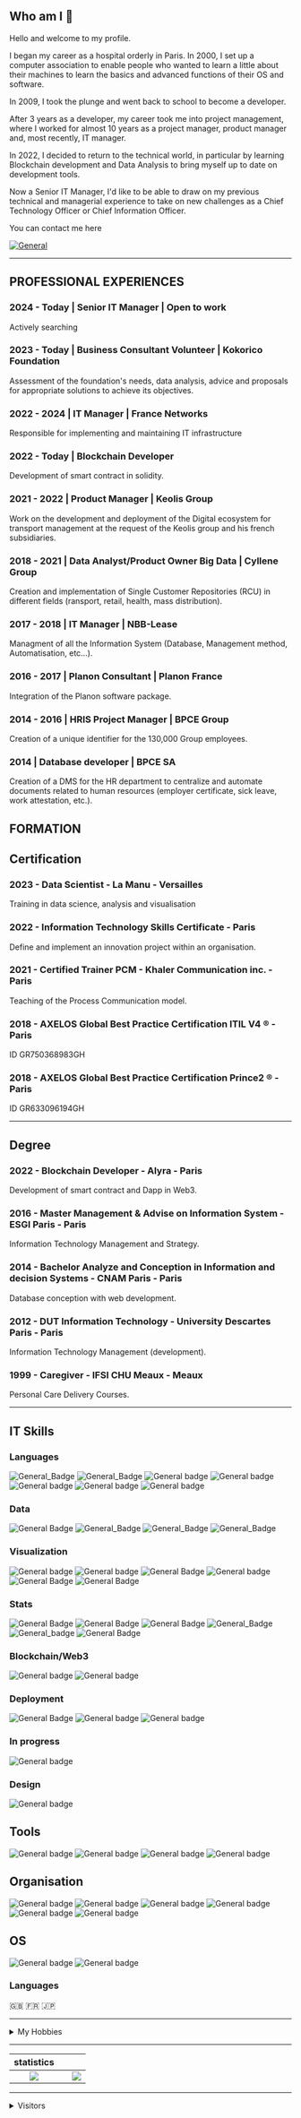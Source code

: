 ## Who am I 💾

Hello and welcome to my profile.

I began my career as a hospital orderly in Paris. In 2000, I set up a computer association to enable people who wanted to learn a little about their machines to learn the basics and advanced functions of their OS and software.

In 2009, I took the plunge and went back to school to become a developer.

After 3 years as a developer, my career took me into project management, where I worked for almost 10 years as a project manager, product manager and, most recently, IT manager.

In 2022, I decided to return to the technical world, in particular by learning Blockchain development and Data Analysis to bring myself up to date on development tools.

Now a Senior IT Manager, I'd like to be able to draw on my previous technical and managerial experience to take on new challenges as a Chief Technology Officer or Chief Information Officer.

You can contact me here

[![General](https://img.shields.io/badge/ProtonMail-8B89CC.svg?style=for-the-badge&logo=ProtonMail&logoColor=white)](mailto:ghornig@protonmail.ch)

---


## PROFESSIONAL EXPERIENCES

### 2024 - Today | Senior IT Manager | Open to work

Actively searching

### 2023 - Today | Business Consultant Volunteer | Kokorico Foundation

Assessment of the foundation's needs, data analysis, advice and proposals for appropriate solutions to achieve its objectives.

### 2022 - 2024 | IT Manager | France Networks

Responsible for implementing and maintaining IT infrastructure

### 2022 - Today | Blockchain Developer

Development of smart contract in solidity.

### 2021 - 2022 | Product Manager | Keolis Group

Work on the development and deployment of the Digital ecosystem for transport management at the request of the Keolis group and his french subsidiaries.

### 2018 - 2021 | Data Analyst/Product Owner Big Data | Cyllene Group

Creation and implementation of Single Customer Repositories (RCU) in different fields (ransport, retail, health, mass distribution).

### 2017 - 2018 | IT Manager | NBB-Lease

Managment of all the Information System (Database, Management method, Automatisation, etc...).

### 2016 - 2017 | Planon Consultant | Planon France

Integration of the Planon software package.

### 2014 - 2016 | HRIS Project Manager | BPCE Group

Creation of a unique identifier for the 130,000 Group employees.

### 2014 | Database developer | BPCE SA

Creation of a DMS for the HR department to centralize and automate documents related to human resources (employer certificate, sick leave, work attestation, etc.).

## FORMATION

## Certification

### 2023 - Data Scientist - La Manu - Versailles

Training in data science, analysis and visualisation

### 2022 - Information Technology Skills Certificate - Paris

Define and implement an innovation project within an organisation.

### 2021 - Certified Trainer PCM - Khaler Communication inc. - Paris

Teaching of the Process Communication model.

### 2018 - AXELOS Global Best Practice Certification ITIL V4 ® - Paris

ID GR750368983GH

### 2018 - AXELOS Global Best Practice Certification Prince2 ® - Paris

ID GR633096194GH

---

## Degree

### 2022 - Blockchain Developer - Alyra - Paris

Development of smart contract and Dapp in Web3.

### 2016 - Master Management & Advise on Information System - ESGI Paris - Paris

Information Technology Management and Strategy.

### 2014 - Bachelor Analyze and Conception in Information and decision Systems - CNAM Paris - Paris

Database conception with web development.

### 2012 - DUT Information Technology - University Descartes Paris - Paris

Information Technology Management (development).

### 1999 - Caregiver - IFSI CHU Meaux - Meaux

Personal Care Delivery Courses.


---

## IT Skills

### Languages

![General_Badge](https://img.shields.io/badge/c-%2300599C.svg?style=for-the-badge&logo=c&logoColor=white) ![General_Badge](https://img.shields.io/badge/c++-%2300599C.svg?style=for-the-badge&logo=c%2B%2B&logoColor=white) ![General badge](https://img.shields.io/badge/Python-3776AB.svg?style=for-the-badge&logo=Python&logoColor=white) ![General badge](https://img.shields.io/badge/JavaScript-F7DF1E.svg?style=for-the-badge&logo=JavaScript&logoColor=black) ![General badge](https://img.shields.io/badge/React-61DAFB.svg?style=for-the-badge&logo=React&logoColor=black) ![General badge](https://img.shields.io/badge/HTML5-E34F26.svg?style=for-the-badge&logo=HTML5&logoColor=white) ![General badge](https://img.shields.io/badge/CSS3-1572B6.svg?style=for-the-badge&logo=CSS3&logoColor=white)


### Data

![General Badge](https://img.shields.io/badge/MySQL-4479A1.svg?style=for-the-badge&logo=MySQL&logoColor=white) ![General_Badge](https://img.shields.io/badge/Microsoft%20SQL%20Server-CC2927?style=for-the-badge&logo=microsoft%20sql%20server&logoColor=white) ![General_Badge](https://img.shields.io/badge/postgres-%23316192.svg?style=for-the-badge&logo=postgresql&logoColor=white) ![General_Badge](https://img.shields.io/badge/MongoDB-%234ea94b.svg?style=for-the-badge&logo=mongodb&logoColor=white)

### Visualization

![General badge](https://img.shields.io/badge/Python-3776AB.svg?style=for-the-badge&logo=Python&logoColor=white) ![General badge](https://img.shields.io/badge/Anaconda-44A833.svg?style=for-the-badge&logo=Anaconda&logoColor=white) ![General Badge](https://img.shields.io/badge/Jupyter-F37626.svg?style=for-the-badge&logo=Jupyter&logoColor=white) ![General badge](https://img.shields.io/badge/JSON-000000.svg?style=for-the-badge&logo=JSON&logoColor=white) ![General Badge](https://img.shields.io/badge/Tableau-E97627.svg?style=for-the-badge&logo=Tableau&logoColor=white) ![General Badge](https://img.shields.io/badge/Power%20BI-F2C811.svg?style=for-the-badge&logo=Power-BI&logoColor=black) 

### Stats

![General Badge](https://img.shields.io/badge/Plotly-3F4F75.svg?style=for-the-badge&logo=Plotly&logoColor=white) ![General Badge](https://img.shields.io/badge/pandas-150458.svg?style=for-the-badge&logo=pandas&logoColor=white) ![General Badge](https://img.shields.io/badge/NumPy-013243.svg?style=for-the-badge&logo=NumPy&logoColor=white) ![General_Badge](https://img.shields.io/badge/Matplotlib-%23ffffff.svg?style=for-the-badge&logo=Matplotlib&logoColor=black) ![General_badge](https://img.shields.io/badge/PyTorch-%23EE4C2C.svg?style=for-the-badge&logo=PyTorch&logoColor=white) ![General Badge](https://img.shields.io/badge/SciPy-%230C55A5.svg?style=for-the-badge&logo=scipy&logoColor=%white)

### Blockchain/Web3

![General badge](https://img.shields.io/badge/Solidity-363636.svg?style=for-the-badge&logo=Solidity&logoColor=white) ![General badge](https://img.shields.io/badge/Ethereum-3C3C3D?style=for-the-badge&logo=Ethereum&logoColor=white)

### Deployment
![General Badge](https://img.shields.io/badge/Streamlit-FF4B4B.svg?style=for-the-badge&logo=Streamlit&logoColor=white) ![General badge](https://img.shields.io/badge/Amazon%20AWS-232F3E.svg?style=for-the-badge&logo=Amazon-AWS&logoColor=white) ![General badge](https://img.shields.io/badge/Heroku-430098.svg?style=for-the-badge&logo=Heroku&logoColor=white) 

### In progress

![General badge](https://img.shields.io/badge/Rust-000000.svg?style=for-the-badge&logo=Rust&logoColor=white) 

### Design

![General badge](https://img.shields.io/badge/figma-%23F24E1E.svg?style=for-the-badge&logo=figma&logoColor=white)

## Tools

![General badge](https://img.shields.io/badge/Visual%20Studio%20Code-007ACC.svg?style=for-the-badge&logo=Visual-Studio-Code&logoColor=white) ![General badge](https://img.shields.io/badge/Docker-2496ED.svg?style=for-the-badge&logo=Docker&logoColor=white) ![General badge](https://img.shields.io/badge/Notepad++-90E59A.svg?style=for-the-badge&logo=Notepad++&logoColor=black) ![General badge](https://img.shields.io/badge/Microsoft%20Office-D83B01.svg?style=for-the-badge&logo=Microsoft-Office&logoColor=white) 

## Organisation

![General badge](https://img.shields.io/badge/GitHub-181717.svg?style=for-the-badge&logo=GitHub&logoColor=white) ![General badge](https://img.shields.io/badge/GitLab-FC6D26.svg?style=for-the-badge&logo=GitLab&logoColor=white) ![General badge](https://img.shields.io/badge/Notion-000000.svg?style=for-the-badge&logo=Notion&logoColor=white) ![General badge](https://img.shields.io/badge/Jira%20Software-0052CC.svg?style=for-the-badge&logo=Jira-Software&logoColor=white) ![General badge](https://img.shields.io/badge/Slack-4A154B.svg?style=for-the-badge&logo=Slack&logoColor=white) ![General badge](https://img.shields.io/badge/Trello-0052CC.svg?style=for-the-badge&logo=Trello&logoColor=white)

## OS

![General badge](https://img.shields.io/badge/macOS-000000.svg?style=for-the-badge&logo=macOS&logoColor=white) ![General badge](https://img.shields.io/badge/Windows-0078D6.svg?style=for-the-badge&logo=Windows&logoColor=white)

### Languages

🇬🇧 🇫🇷 🇯🇵

---

<details>
    <summary>
       My Hobbies
    </summary>

---

### Mechanical Keyboards

Owner of:

- 2 TOFU 65%
- 1 Melody 65%
- 1 Odin 75%

---

### Language

Learn Japanese 🇯🇵 and try to retain as many kanji :u7981: as possible

</details>

---

|                                                          statistics                                                           |     |                                                                                                                 |
| :---------------------------------------------------------------------------------------------------------------------------: | :-: | :-------------------------------------------------------------------------------------------------------------: |
| ![](https://github-readme-stats.vercel.app/api/top-langs/?username=WltrH&theme=radical&hide_langs_below=8&count_private=true) |     | ![](https://github-readme-stats.vercel.app/api?username=WltrH&show_icons=true&theme=radical&count_private=true) |

---

<details>
    <summary>
       Visitors
    </summary>

### Number of visitors

![Visitor Count](https://profile-counter.glitch.me/{WltrH}/count.svg)

</details>
